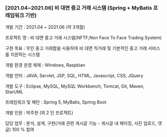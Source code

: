 ### [2021.04~2021.06] 비 대면 중고 거래 시스템 (Spring + MyBatis 프레임워크 기반)

개발 기간 : 2021.04 ~ 2021.06 (약 3개월)

프로젝트 명 : 비 대면 중고 거래 시스템(NFTF;Non Face To Face Trading System)

구현 목표	: 무인 중고 거래함을 사용하여 비 대면 직거래 및 기본적인 중고 거래 서비스를 지원하는 시스템

개발 환경	운영 체제 : Windows, Raspbian

개발 언어	: JAVA, Servlet, JSP, SQL, HTML, Javascript, CSS, JQuery

개발 도구	: Eclipse, MySQL, MySQL Workbench, Tomcat, Git, Maven, StarUML

프레임워크 및 패턴 : Spring 5, MyBatis, Spring Boot

개발 인원	: 박주현 (외 2 인 프로젝트)

담당 업무	: 분석, 설계, 구현(거래 관련 게시글 기능 - 게시글 내 페이징, 사진 업로드, 댓글) 100 % 참여
